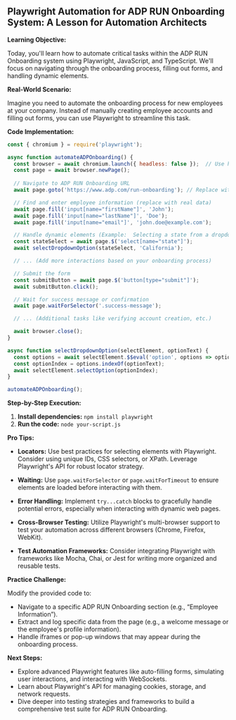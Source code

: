 

## Playwright Automation for ADP RUN Onboarding System: A Lesson for Automation Architects

**Learning Objective:**

Today, you'll learn how to automate critical tasks within the ADP RUN Onboarding system using Playwright, JavaScript, and TypeScript.  We'll focus on navigating through the onboarding process, filling out forms, and handling dynamic elements.

**Real-World Scenario:**

Imagine you need to automate the onboarding process for new employees at your company.  Instead of manually creating employee accounts and filling out forms, you can use Playwright to streamline this task.

**Code Implementation:**

```javascript
const { chromium } = require('playwright');

async function automateADPOnboarding() {
  const browser = await chromium.launch({ headless: false });  // Use headless: true for serverless testing
  const page = await browser.newPage();
  
  // Navigate to ADP RUN Onboarding URL
  await page.goto('https://www.adp.com/run-onboarding'); // Replace with your actual URL

  // Find and enter employee information (replace with real data)
  await page.fill('input[name="firstName"]', 'John'); 
  await page.fill('input[name="lastName"]', 'Doe');
  await page.fill('input[name="email"]', 'john.doe@example.com'); 

  // Handle dynamic elements (Example:  Selecting a state from a dropdown)
  const stateSelect = await page.$('select[name="state"]');
  await selectDropdownOption(stateSelect, 'California');

  // ... (Add more interactions based on your onboarding process)

  // Submit the form
  const submitButton = await page.$('button[type="submit"]');
  await submitButton.click();

  // Wait for success message or confirmation
  await page.waitForSelector('.success-message'); 

  // ... (Additional tasks like verifying account creation, etc.)

  await browser.close();
}

async function selectDropdownOption(selectElement, optionText) {
  const options = await selectElement.$$eval('option', options => options.map(opt => opt.text)); 
  const optionIndex = options.indexOf(optionText);
  await selectElement.selectOption(optionIndex);
}

automateADPOnboarding();
```

**Step-by-Step Execution:**

1. **Install dependencies:** `npm install playwright`
2. **Run the code:** `node your-script.js`

**Pro Tips:**

* **Locators:** Use best practices for selecting elements with Playwright. Consider using unique IDs, CSS selectors, or XPath. Leverage Playwright's API for robust locator strategy.
* **Waiting:**  Use `page.waitForSelector` or `page.waitForTimeout` to ensure elements are loaded before interacting with them.

* **Error Handling:** Implement `try...catch` blocks to gracefully handle potential errors, especially when interacting with dynamic web pages.
* **Cross-Browser Testing:** Utilize Playwright's multi-browser support to test your automation across different browsers (Chrome, Firefox, WebKit).
* **Test Automation Frameworks:** Consider integrating Playwright with frameworks like Mocha, Chai, or Jest for writing more organized and reusable tests.

**Practice Challenge:**

Modify the provided code to:
* Navigate to a specific ADP RUN Onboarding section (e.g., “Employee Information”).
* Extract and log specific data from the page (e.g., a welcome message or the employee's profile information).
* Handle iframes or pop-up windows that may appear during the onboarding process.

**Next Steps:**

* Explore advanced Playwright features like auto-filling forms, simulating user interactions, and interacting with WebSockets.
* Learn about Playwright's API for managing cookies, storage, and network requests.
* Dive deeper into testing strategies and frameworks to build a comprehensive test suite for ADP RUN Onboarding.


